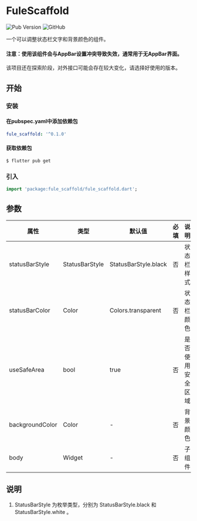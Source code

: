 # FuleScaffold
![Pub Version](https://img.shields.io/pub/v/fule_scaffold?style=flat-square)
![GitHub](https://img.shields.io/github/license/NeedSSD/fule_scaffold?style=flat-square)

一个可以调整状态栏文字和背景颜色的组件。

#### 注意：使用该组件会与AppBar设置冲突导致失效，通常用于无AppBar界面。
该项目还在探索阶段，对外接口可能会存在较大变化，请选择好使用的版本。

## 开始

### 安装

#### 在pubspec.yaml中添加依赖包

``` yaml
fule_scaffold: '^0.1.0'
```

#### 获取依赖包

```shell
$ flutter pub get
```

### 引入

``` dart
import 'package:fule_scaffold/fule_scaffold.dart';
```

## 参数
| 属性 | 类型 | 默认值 | 必填 | 说明 | 组件版本 |
| --- | --- | --- | :---: | --- | :---: |
| statusBarStyle | StatusBarStyle | StatusBarStyle.black | 否 | 状态栏样式 | 0.1.0 |
| statusBarColor | Color | Colors.transparent | 否 | 状态栏颜色 | 0.1.0 |
| useSafeArea | bool | true | 否 | 是否使用安全区域 | 0.1.0 |
| backgroundColor | Color | - | 否 | 背景颜色 | 0.1.0 |
| body | Widget | - | 否 | 子组件 | 0.1.0 |

## 说明
1.  StatusBarStyle 为枚举类型，分别为 StatusBarStyle.black 和  StatusBarStyle.white 。
